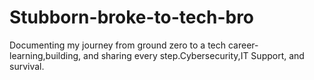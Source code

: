 # Stubborn-broke-to-tech-bro
Documenting my journey from ground zero to a tech career-learning,building, and sharing every step.Cybersecurity,IT Support, and survival.
